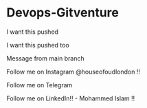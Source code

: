 # Devops-Gitventure

I want this pushed 

I want this pushed too

Message from main branch

Follow me on Instagram @houseofoudlondon !!

Follow me on Telegram

Follow me on LinkedIn!! - Mohammed Islam !!